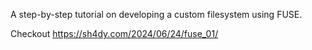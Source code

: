 A step-by-step tutorial on developing a custom filesystem using FUSE.

Checkout https://sh4dy.com/2024/06/24/fuse_01/
